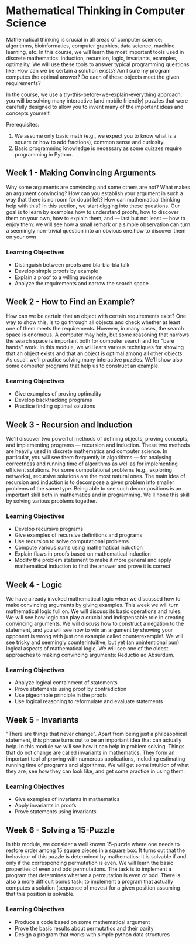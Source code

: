 # Mathematical Thinking in Computer Science

Mathematical thinking is crucial in all areas of computer science: algorithms, bioinformatics, computer graphics, data science, machine learning, etc. In this course, we will learn the most important tools used in discrete mathematics: induction, recursion, logic, invariants, examples, optimality. We will use these tools to answer typical programming questions like: How can we be certain a solution exists? Am I sure my program computes the optimal answer? Do each of these objects meet the given requirements?

In the course, we use a try-this-before-we-explain-everything approach: you will be solving many interactive (and mobile friendly) puzzles that were carefully designed to allow you to invent many of the important ideas and concepts yourself.

Prerequisites:
1. We assume only basic math (e.g., we expect you to know what is a square or how to add fractions), common sense and curiosity.
2. Basic programming knowledge is necessary as some quizzes require programming in Python.

## Week 1 - Making Convincing Arguments

Why some arguments are convincing and some others are not? What makes an argument convincing? How can you establish your argument in such a way that there is no room for doubt left? How can mathematical thinking help with this? In this section, we start digging into these questions. Our goal is to learn by examples how to understand proofs, how to discover them on your own, how to explain them, and — last but not least — how to enjoy them: we will see how a small remark or a simple observation can turn a seemingly non-trivial question into an obvious one.how to discover them on your own

### Learning Objectives

- Distinguish between proofs and bla-bla-bla talk
- Develop simple proofs by example
- Explain a proof to a willing audience
- Analyze the requirements and narrow the search space

## Week 2 - How to Find an Example?

How can we be certain that an object with certain requirements exist? One way to show this, is to go through all objects and check whether at least one of them meets the requirements. However, in many cases, the search space is enormous. A computer may help, but some reasoning that narrows the search space is important both for computer search and for "bare hands" work. In this module, we will learn various techniques for showing that an object exists and that an object is optimal among all other objects. As usual, we'll practice solving many interactive puzzles. We'll show also some computer programs that help us to construct an example.

### Learning Objectives

- Give examples of proving optimality
- Develop backtracking programs
- Practice finding optimal solutions

## Week 3 - Recursion and Induction

We'll discover two powerful methods of defining objects, proving concepts, and implementing programs — recursion and induction. These two methods are heavily used in discrete mathematics and computer science. In particular, you will see them frequently in algorithms — for analysing correctness and running time of algorithms as well as for implementing efficient solutions. For some computational problems (e.g., exploring networks), recursive solutions are the most natural ones. The main idea of recursion and induction is to decompose a given problem into smaller problems of the same type. Being able to see such decompositions is an important skill both in mathematics and in programming. We'll hone this skill by solving various problems together.

### Learning Objectives

- Develop recursive programs
- Give examples of recursive definitions and programs
- Use recursion to solve computational problems
- Compute various sums using mathematical induction
- Explain flaws in proofs based on mathematical induction
- Modify the problem statement to make it more general and apply mathematical induction to find the answer and prove it is correct

## Week 4 - Logic

We have already invoked mathematical logic when we discussed how to make convincing arguments by giving examples. This week we will turn mathematical logic full on. We will discuss its basic operations and rules. We will see how logic can play a crucial and indispensable role in creating convincing arguments. We will discuss how to construct a negation to the statement, and you will see how to win an argument by showing your opponent is wrong with just one example called counterexample!. We will see tricky and seemingly counterintuitive, but yet (an unintentional pun) logical aspects of mathematical logic. We will see one of the oldest approaches to making convincing arguments: Reductio ad Absurdum.

### Learning Objectives

- Analyze logical containment of statements
- Prove statements using proof by contradiction
- Use pigeonhole principle in the proofs
- Use logical reasoning to reformulate and evaluate statements

## Week 5 - Invariants

"There are things that never change". Apart from being just a philosophical statement, this phrase turns out to be an important idea that can actually help. In this module we will see how it can help in problem solving. Things that do not change are called invariants in mathematics. They form an important tool of proving with numerous applications, including estimating running time of programs and algorithms. We will get some intuition of what they are, see how they can look like, and get some practice in using them.

### Learning Objectives

- Give examples of invariants in mathematics
- Apply invariants in proofs
- Prove statements using invariants

## Week 6 - Solving a 15-Puzzle

In this module, we consider a well known 15-puzzle where one needs to restore order among 15 square pieces in a square box. It turns out that the behaviour of this puzzle is determined by mathematics: it is solvable if and only if the corresponding permutation is even. We will learn the basic properties of even and odd permutations. The task is to implement a program that determines whether a permutation is even or odd. There is also a more difficult bonus task: to implement a program that actually computes a solution (sequence of moves) for a given position assuming that this position is solvable.

### Learning Objectives

- Produce a code based on some mathematical argument
- Prove the basic results about permutatios and their parity
- Design a program that works with simple python data structures
